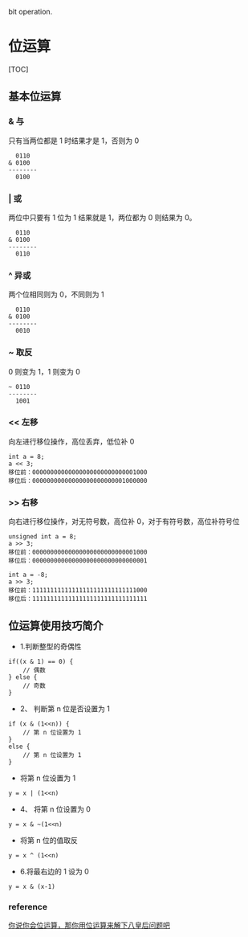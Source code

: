 bit operation.
# 位运算

[TOC]

## 基本位运算

### & 与
只有当两位都是 1 时结果才是 1，否则为 0
```
  0110
& 0100
--------
  0100
```
### | 或
两位中只要有 1 位为 1 结果就是 1，两位都为 0 则结果为 0。
```
  0110
& 0100
--------
  0110
```
### ^ 异或
两个位相同则为 0，不同则为 1
```
  0110
& 0100
--------
  0010
```
### ~ 取反
0 则变为 1，1 则变为 0
```
~ 0110
--------
  1001
```
### << 左移
向左进行移位操作，高位丢弃，低位补 0
```
int a = 8;
a << 3;
移位前：00000000000000000000000000001000
移位后：00000000000000000000000001000000
```
### >> 右移
向右进行移位操作，对无符号数，高位补 0，对于有符号数，高位补符号位
```
unsigned int a = 8;
a >> 3;
移位前：00000000000000000000000000001000
移位后：00000000000000000000000000000001

int a = -8;
a >> 3;
移位前：11111111111111111111111111111000
移位后：11111111111111111111111111111111
```

## 位运算使用技巧简介
- 1.判断整型的奇偶性
```
if((x & 1) == 0) {
    // 偶数
} else {
    // 奇数
}
```
- 2、 判断第 n 位是否设置为 1
```
if (x & (1<<n)) {
    // 第 n 位设置为 1
}
else {
    // 第 n 位设置为 1
}
```
- 将第 n 位设置为 1
```
y = x | (1<<n)
```
- 4、 将第 n 位设置为 0
```
y = x & ~(1<<n)
```
- 将第 n 位的值取反
```
y = x ^ (1<<n)
```
- 6.将最右边的 1 设为 0
```text
y = x & (x-1)
```

### reference
[你说你会位运算，那你用位运算来解下八皇后问题吧
](https://mp.weixin.qq.com/s/cdL3HjSDh9ju8iIq1kce1Q)